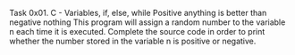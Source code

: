 Task
0x01. C - Variables, if, else, while
Positive anything is better than negative nothing
This program will assign a random number to the variable n each time it is executed. Complete the source code in order to print whether the number stored in the variable n is positive or negative.

